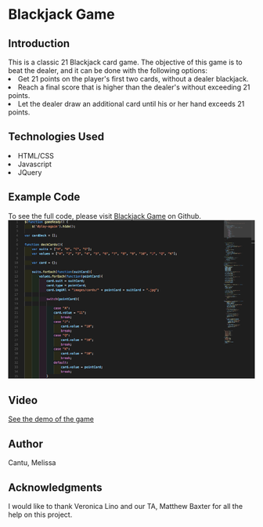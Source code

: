 <h1>Blackjack Game</h1>

<h2>Introduction</h2>
This is a classic 21 Blackjack card game. The objective of this game is to beat the dealer, and it can be done with the following options:

<li>Get 21 points on the player's first two cards, without a dealer blackjack.</li>
<li>Reach a final score that is higher than the dealer's without exceeding 21 points.</li>
<li>Let the dealer draw an additional card until his or her hand exceeds 21 points.</li>


<h2>Technologies Used</h2>
<li>HTML/CSS</li>
<li>Javascript</li>
<li>JQuery</li>


<h2>Example Code</h2>
To see the full code, please visit <a href="https://github.com/melycm/blackjack">Blackjack Game</a> on Github.
<img src="images/codeexample.png" style="width= 30px">


<h2>Video</h2>
<a href="https://www.youtube.com/watch?v=mhv6lPAcnUA">See the demo of the game</a>

<h2>Author</h2>
Cantu, Melissa

<h2>Acknowledgments</h2>
I would like to thank Veronica Lino and our TA, Matthew Baxter for all the help on this project.